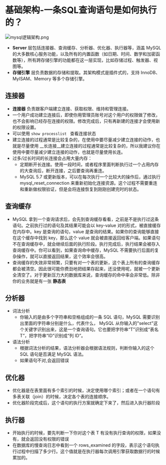 # 基础架构-一条SQL查询语句是如何执行的？

![mysql逻辑架构.png](https://i.loli.net/2021/04/14/LEYOeqnGA6cTZpy.png)

* __Server__ 层包括连接器、查询缓存、分析器、优化器、执行器等，涵盖 MySQL 的大多数核心服务功能，以及所有的内置函数（如日期、时间、数学和加密函数等），所有跨存储引擎的功能都在这一层实现，比如存储过程、触发器、视图等。
* __存储引擎__ 层负责数据的存储和提取。其架构模式是插件式的，支持 InnoDB、MyISAM、Memory 等多个存储引擎。

## 连接器

* __连接器__ 负责跟客户端建立连接、获取权限、维持和管理连接。
* 一个用户成功建立连接后，即使你用管理员账号对这个用户的权限做了修改，也不会影响已经存在连接的权限。修改完成后，只有再新建的连接才会使用新的权限设置。
* 可以使用 ```show processlist ``` 查看连接状态
* 建立连接的过程通常是比较复杂的，在使用中要尽量减少建立连接的动作，也就是尽量使用 __长连接__建立连接的过程通常是比较复杂的，所以我建议你在使用中要尽量减少建立连接的动作，也就是尽量使用长连。
* 过多/过长时间的长连接会占用大量内存：
  * 定期断开长连接。使用一段时间，或者程序里面判断执行过一个占用内存的大查询后，断开连接，之后要查询再重连。
  * MySQL 5.7 或更新版本，可以在每次执行一个比较大的操作后，通过执行 mysql_reset_connection 来重新初始化连接资源。这个过程不需要重连和重新做权限验证，但是会将连接恢复到刚刚创建完时的状态。

## 查询缓存

* MySQL 拿到一个查询请求后，会先到查询缓存看看，之前是不是执行过这条语句。之前执行过的语句及其结果可能会以 key-value 对的形式，被直接缓存在内存中。key 是查询的语句，value 是查询的结果。如果你的查询能够直接在这个缓存中找到 key，那么这个 value 就会被直接返回给客户端。如果语句不在查询缓存中，就会继续后面的执行阶段。执行完成后，执行结果会被存入查询缓存中。你可以看到，如果查询命中缓存，MySQL 不需要执行后面的复杂操作，就可以直接返回结果，这个效率会很高。
* 查询缓存的失效非常频繁，只要有对一个表的更新，这个表上所有的查询缓存都会被清空。因此很可能你费劲地把结果存起来，还没使用呢，就被一个更新全清空了。对于更新压力大的数据库来说，查询缓存的命中率会非常低。除非你的业务就是有一张 __静态表__

## 分析器

* 词法分析
  * 你输入的是由多个字符串和空格组成的一条 SQL 语句，MySQL 需要识别出里面的字符串分别是什么，代表什么， MySQL 从你输入的"select"这个关键字识别出来，这是一个查询语句。它也要把字符串“T”识别成“表名 T”，把字符串“ID”识别成“列 ID”。
* 语法分析
  * 根据词法分析的结果，语法分析器会根据语法规则，判断你输入的这个 SQL 语句是否满足 MySQL 语法。
  * 如果语句不对,会返回错误

## 优化器

* 优化器是在表里面有多个索引的时候，决定使用哪个索引；或者在一个语句有多表关联（join）的时候，决定各个表的连接顺序。
* 优化器阶段完成后，这个语句的执行方案就确定下来了，然后进入执行器阶段

## 执行器

* 开始执行的时候，要先判断一下你对这个表 T 有没有执行查询的权限，如果没有，就会返回没有权限的错误
* 在数据库的慢查询日志中看到一个 rows_examined 的字段，表示这个语句执行过程中扫描了多少行。这个值就是在执行器每次调用引擎获取数据行的时候累加的。

